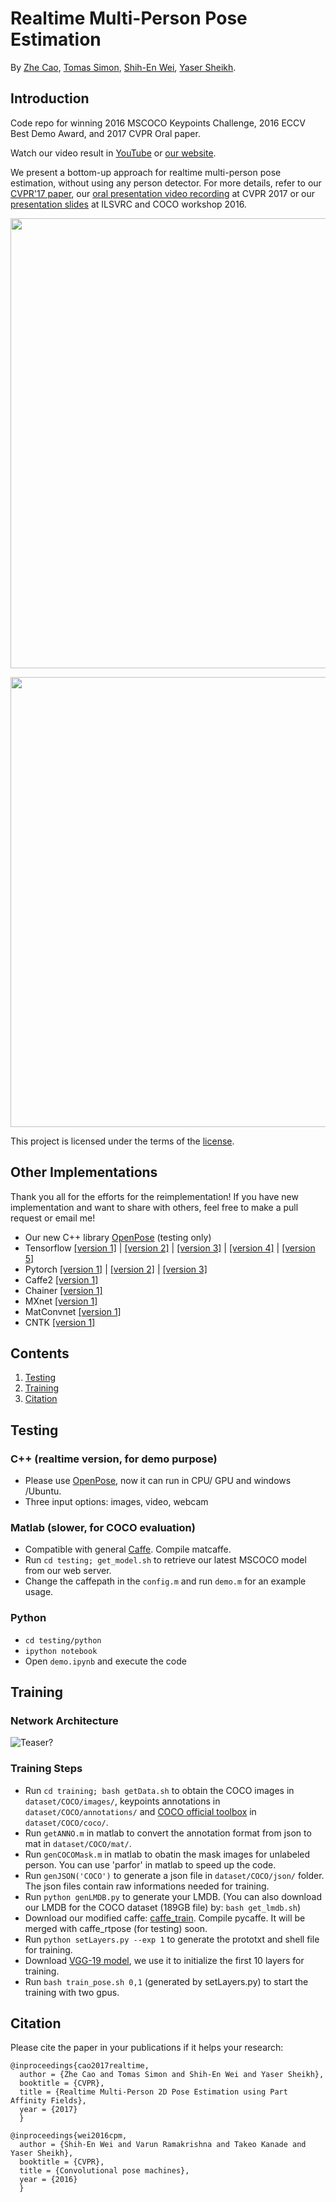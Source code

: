 # Realtime Multi-Person Pose Estimation
By [Zhe Cao](https://people.eecs.berkeley.edu/~zhecao/), [Tomas Simon](http://www.cs.cmu.edu/~tsimon/), [Shih-En Wei](https://scholar.google.com/citations?user=sFQD3k4AAAAJ&hl=en), [Yaser Sheikh](http://www.cs.cmu.edu/~yaser/).

## Introduction
Code repo for winning 2016 MSCOCO Keypoints Challenge, 2016 ECCV Best Demo Award, and 2017 CVPR Oral paper.  

Watch our video result in [YouTube](https://www.youtube.com/watch?v=pW6nZXeWlGM&t=77s) or [our website](http://posefs1.perception.cs.cmu.edu/Users/ZheCao/humanpose.mp4). 

We present a bottom-up approach for realtime multi-person pose estimation, without using any person detector. For more details, refer to our [CVPR'17 paper](https://arxiv.org/abs/1611.08050), our [oral presentation video recording](https://www.youtube.com/watch?v=OgQLDEAjAZ8&list=PLvsYSxrlO0Cl4J_fgMhj2ElVmGR5UWKpB) at CVPR 2017 or our [presentation slides](http://image-net.org/challenges/talks/2016/Multi-person%20pose%20estimation-CMU.pdf) at ILSVRC and COCO workshop 2016.

<p align="left">
<img src="https://github.com/ZheC/Multi-Person-Pose-Estimation/blob/master/readme/dance.gif", width="720">
</p>

<p align="left">
<img src="https://github.com/ZheC/Multi-Person-Pose-Estimation/blob/master/readme/shake.gif", width="720">
</p>

This project is licensed under the terms of the [license](LICENSE).

## Other Implementations
Thank you all for the efforts for the reimplementation! If you have new implementation and want to share with others, feel free to make a pull request or email me! 
- Our new C++ library [OpenPose](https://github.com/CMU-Perceptual-Computing-Lab/openpose) (testing only)
- Tensorflow [[version 1]](https://github.com/ildoonet/tf-openpose) | [[version 2]](https://github.com/michalfaber/keras_Realtime_Multi-Person_Pose_Estimation) | [[version 3]](https://github.com/anatolix/keras_Realtime_Multi-Person_Pose_Estimation) | [[version 4]](https://github.com/raymon-tian/keras_Realtime_Multi-Person_Pose_Estimation) | [[version 5]](https://github.com/tensorlayer/openpose)
- Pytorch [[version 1]](https://github.com/tensorboy/pytorch_Realtime_Multi-Person_Pose_Estimation) | [[version 2]](https://github.com/last-one/Pytorch_Realtime_Multi-Person_Pose_Estimation) | [[version 3]](https://github.com/youansheng/pytorch-cv/tree/master/methods/pose)
- Caffe2 [[version 1]](https://github.com/eddieyi/caffe2-pose-estimation)
- Chainer [[version 1]](https://github.com/DeNA/Chainer_Realtime_Multi-Person_Pose_Estimation)
- MXnet [[version 1]](https://github.com/dragonfly90/mxnet_Realtime_Multi-Person_Pose_Estimation)
- MatConvnet [[version 1]](https://github.com/coocoky/matconvnet_Realtime_Multi-Person_Pose_Estimation)
- CNTK [[version 1]](https://github.com/Hzzone/CNTK_Realtime_Multi-Person_Pose_Estimation)


## Contents
1. [Testing](#testing)
2. [Training](#training)
3. [Citation](#citation)

## Testing

### C++ (realtime version, for demo purpose)
- Please use [OpenPose](https://github.com/CMU-Perceptual-Computing-Lab/openpose), now it can run in CPU/ GPU and windows /Ubuntu.
- Three input options: images, video, webcam

### Matlab (slower, for COCO evaluation)
- Compatible with general [Caffe](http://caffe.berkeleyvision.org/). Compile matcaffe. 
- Run `cd testing; get_model.sh` to retrieve our latest MSCOCO model from our web server.
- Change the caffepath in the `config.m` and run `demo.m` for an example usage.

### Python
- `cd testing/python`
- `ipython notebook`
- Open `demo.ipynb` and execute the code

## Training

### Network Architecture
![Teaser?](https://github.com/ZheC/Multi-Person-Pose-Estimation/blob/master/readme/arch.png)

### Training Steps 
- Run `cd training; bash getData.sh` to obtain the COCO images in `dataset/COCO/images/`, keypoints annotations in `dataset/COCO/annotations/` and [COCO official toolbox](https://github.com/pdollar/coco     ) in `dataset/COCO/coco/`. 
- Run `getANNO.m` in matlab to convert the annotation format from json to mat in `dataset/COCO/mat/`.
- Run `genCOCOMask.m` in matlab to obatin the mask images for unlabeled person. You can use 'parfor' in matlab to speed up the code.
- Run `genJSON('COCO')` to generate a json file in `dataset/COCO/json/` folder. The json files contain raw informations needed for training.
- Run `python genLMDB.py` to generate your LMDB. (You can also download our LMDB for the COCO dataset (189GB file) by: `bash get_lmdb.sh`)
- Download our modified caffe: [caffe_train](https://github.com/CMU-Perceptual-Computing-Lab/caffe_train). Compile pycaffe. It will be merged with caffe_rtpose (for testing) soon.
- Run `python setLayers.py --exp 1` to generate the prototxt and shell file for training.
- Download [VGG-19 model](https://gist.github.com/ksimonyan/3785162f95cd2d5fee77), we use it to initialize the first 10 layers for training.
- Run `bash train_pose.sh 0,1` (generated by setLayers.py) to start the training with two gpus. 

## Citation
Please cite the paper in your publications if it helps your research:

    
    
    @inproceedings{cao2017realtime,
      author = {Zhe Cao and Tomas Simon and Shih-En Wei and Yaser Sheikh},
      booktitle = {CVPR},
      title = {Realtime Multi-Person 2D Pose Estimation using Part Affinity Fields},
      year = {2017}
      }
	  
    @inproceedings{wei2016cpm,
      author = {Shih-En Wei and Varun Ramakrishna and Takeo Kanade and Yaser Sheikh},
      booktitle = {CVPR},
      title = {Convolutional pose machines},
      year = {2016}
      }
